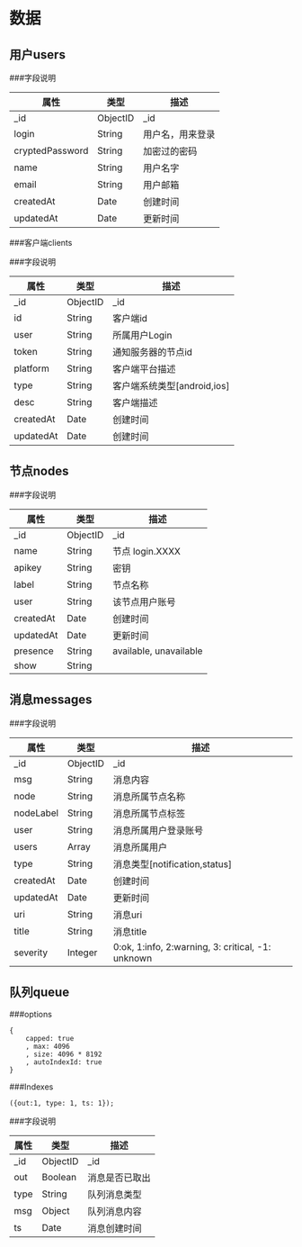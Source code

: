数据
===============================

用户users
-------------------------------

###字段说明

属性			|类型		|描述	
------------------------|---------------|-----------
\_id			|ObjectID	|\_id
login			|String		|用户名，用来登录
cryptedPassword		|String		|加密过的密码
name			|String		|用户名字
email			|String		|用户邮箱
createdAt		|Date		|创建时间
updatedAt		|Date		|更新时间

###客户端clients

###字段说明

属性			|类型		|描述	
------------------------|---------------|-----------
\_id			|ObjectID	|\_id
id			|String		|客户端id
user			|String		|所属用户Login
token			|String		|通知服务器的节点id
platform		|String		|客户端平台描述
type			|String		|客户端系统类型[android,ios]
desc			|String		|客户端描述
createdAt		|Date		|创建时间
updatedAt		|Date		|创建时间


节点nodes
---------------------------------

###字段说明

属性			|类型		|描述	
------------------------|---------------|-----------
\_id			|ObjectID	|\_id
name			|String		|节点 login.XXXX
apikey			|String		|密钥
label			|String		|节点名称
user			|String		|该节点用户账号
createdAt		|Date		|创建时间
updatedAt		|Date		|更新时间
presence		|String		|available, unavailable
show			|String		|

消息messages
---------------------------------

###字段说明

属性			|类型		|描述	
------------------------|---------------|-----------
\_id			|ObjectID	|\_id
msg			|String		|消息内容
node			|String		|消息所属节点名称
nodeLabel		|String		|消息所属节点标签
user			|String		|消息所属用户登录账号
users			|Array		|消息所属用户
type			|String		|消息类型[notification,status]
createdAt		|Date		|创建时间
updatedAt		|Date		|更新时间
uri			|String		|消息uri
title			|String		|消息title
severity		|Integer	|0:ok, 1:info, 2:warning, 3: critical, -1: unknown

队列queue
---------------------------------

###options

	{
		capped: true
		, max: 4096
		, size: 4096 * 8192
		, autoIndexId: true
	}

###Indexes

	({out:1, type: 1, ts: 1});


###字段说明

属性			|类型		|描述	
------------------------|---------------|-----------
\_id			|ObjectID	|\_id
out			|Boolean	|消息是否已取出
type			|String		|队列消息类型
msg			|Object		|队列消息内容
ts			|Date		|消息创建时间

